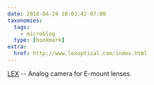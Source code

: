 ```yaml
---
date: 2018-04-24 10:03:42-07:00
taxonomies:
  tags:
    - microblog
  type: [bookmark]
extra:
  href: http://www.lexoptical.com/index.html
---
```

[LEX](http://www.lexoptical.com/index.html) -- Analog camera for E-mount lenses.
